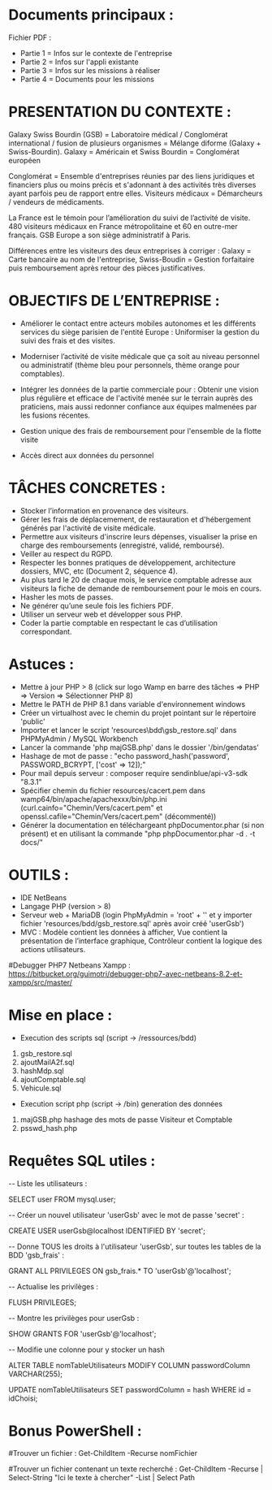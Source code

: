 # Documents principaux :

Fichier PDF :
- Partie 1 = Infos sur le contexte de l'entreprise
- Partie 2 = Infos sur l'appli existante
- Partie 3 = Infos sur les missions à réaliser
- Partie 4 = Documents pour les missions

# PRESENTATION DU CONTEXTE :

Galaxy Swiss Bourdin (GSB) = Laboratoire médical / Conglomérat international / fusion de plusieurs organismes = Mélange diforme (Galaxy + Swiss-Bourdin).
Galaxy = Américain et Swiss Bourdin = Conglomérat européen

Conglomérat = Ensemble d'entreprises réunies par des liens juridiques et financiers plus ou moins précis et s'adonnant à des activités très diverses ayant parfois peu de rapport entre elles.
Visiteurs médicaux = Démarcheurs / vendeurs de médicaments.

La France est le témoin pour l’amélioration du suivi de l’activité de visite. 480 visiteurs médicaux en France métropolitaine et 60 en outre-mer français. GSB Europe a son siège administratif à Paris.

Différences entre les visiteurs des deux entreprises à corriger :
Galaxy = Carte bancaire au nom de l'entreprise, Swiss-Boudin = Gestion forfaitaire puis remboursement après retour des pièces justificatives.

# OBJECTIFS DE L’ENTREPRISE :

- Améliorer le contact entre acteurs mobiles autonomes et les différents services du siège parisien de l'entité Europe : Uniformiser la gestion du suivi des frais et des visites.

- Moderniser l’activité de visite médicale que ça soit au niveau personnel ou administratif (thème bleu pour personnels, thème orange pour comptables).

- Intégrer les données de la partie commerciale pour : Obtenir une vision plus régulière et efficace de l'activité menée sur le terrain auprès des praticiens,
mais aussi redonner confiance aux équipes malmenées par les fusions récentes.

- Gestion unique des frais de remboursement pour l'ensemble de la flotte visite

- Accès direct aux données du personnel

# TÂCHES CONCRETES :

- Stocker l’information en provenance des visiteurs.
- Gérer les frais de déplacemement, de restauration et d'hébergement générés par l'activité de visite médicale.
- Permettre aux visiteurs d'inscrire leurs dépenses, visualiser la prise en charge des remboursements (enregistré, validé, remboursé).
- Veiller au respect du RGPD.
- Respecter les bonnes pratiques de développement, architecture dossiers, MVC, etc (Document 2, séquence 4).
- Au plus tard le 20 de chaque mois, le service comptable adresse aux visiteurs la fiche de demande de remboursement pour le mois en cours.
- Hasher les mots de passes.
- Ne générer qu’une seule fois les fichiers PDF.
- Utiliser un serveur web et développer sous PHP.
- Coder la partie comptable en respectant le cas d’utilisation correspondant.

# Astuces :

- Mettre à jour PHP > 8 (click sur logo Wamp en barre des tâches => PHP => Version => Sélectionner PHP 8)
- Mettre le PATH de PHP 8.1 dans variable d'environnement windows
- Créer un virtualhost avec le chemin du projet pointant sur le répertoire 'public'
- Importer et lancer le script 'resources\bdd\gsb_restore.sql' dans PHPMyAdmin / MySQL Workbench
- Lancer la commande 'php majGSB.php' dans le dossier '/bin/gendatas'
- Hashage de mot de passe : "echo password_hash('password', PASSWORD_BCRYPT, ['cost' => 12]);"
- Pour mail depuis serveur : composer require sendinblue/api-v3-sdk "8.3.1"
- Spécifier chemin du fichier resources/cacert.pem dans wamp64/bin/apache/apachexxx/bin/php.ini
	(curl.cainfo="Chemin/Vers/cacert.pem" et openssl.cafile="Chemin/Vers/cacert.pem" (décommenté))
- Générer la documentation en téléchargeant phpDocumentor.phar (si non présent) et en utilisant la commande
	"php phpDocumentor.phar -d . -t docs/"

# OUTILS :
- IDE NetBeans
- Langage PHP (version > 8)
- Serveur web + MariaDB (login PhpMyAdmin = 'root' + '' et y importer fichier 'resources/bdd/gsb_restore.sql' après avoir créé 'userGsb')
- MVC : Modèle contient les données à afficher, Vue contient la présentation de l’interface graphique, Contrôleur contient la logique des actions utilisateurs.

#Debugger PHP7 Netbeans Xampp :
https://bitbucket.org/guimotri/debugger-php7-avec-netbeans-8.2-et-xampp/src/master/

# Mise en place :

- Execution des scripts sql
(script -> /ressources/bdd)
 1. gsb_restore.sql
 2. ajoutMailA2f.sql
 3. hashMdp.sql
 3. ajoutComptable.sql
 4. Vehicule.sql

- Execution script php
(script -> /bin)
generation des données
 1. majGSB.php
hashage des mots de passe Visiteur et Comptable
2. psswd_hash.php

# Requêtes SQL utiles :

-- Liste les utilisateurs :

SELECT user FROM mysql.user;


-- Créer un nouvel utilisateur 'userGsb' avec le mot de passe 'secret' :

CREATE USER userGsb@localhost IDENTIFIED BY 'secret';


-- Donne TOUS les droits à l'utilisateur 'userGsb', sur toutes les tables de la BDD 'gsb_frais' :

GRANT ALL PRIVILEGES ON gsb_frais.* TO 'userGsb'@'localhost';


-- Actualise les privilèges :

FLUSH PRIVILEGES;


-- Montre les privilèges pour userGsb :

SHOW GRANTS FOR 'userGsb'@'localhost';


-- Modifie une colonne pour y stocker un hash

ALTER TABLE nomTableUtilisateurs
MODIFY COLUMN passwordColumn VARCHAR(255);


UPDATE nomTableUtilisateurs
SET passwordColumn = hash
WHERE id = idChoisi;


# Bonus PowerShell :

#Trouver un fichier :
Get-ChildItem -Recurse nomFichier

#Trouver un fichier contenant un texte recherché :
Get-ChildItem -Recurse | Select-String "Ici le texte à chercher" -List | Select Path
